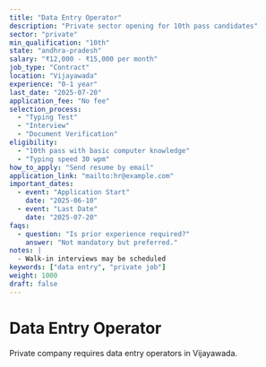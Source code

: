 ```yaml
---
title: "Data Entry Operator"
description: "Private sector opening for 10th pass candidates"
sector: "private"
min_qualification: "10th"
state: "andhra-pradesh"
salary: "₹12,000 - ₹15,000 per month"
job_type: "Contract"
location: "Vijayawada"
experience: "0-1 year"
last_date: "2025-07-20"
application_fee: "No fee"
selection_process:
  - "Typing Test"
  - "Interview"
  - "Document Verification"
eligibility:
  - "10th pass with basic computer knowledge"
  - "Typing speed 30 wpm"
how_to_apply: "Send resume by email"
application_link: "mailto:hr@example.com"
important_dates:
  - event: "Application Start"
    date: "2025-06-10"
  - event: "Last Date"
    date: "2025-07-20"
faqs:
  - question: "Is prior experience required?"
    answer: "Not mandatory but preferred."
notes: |
  - Walk-in interviews may be scheduled
keywords: ["data entry", "private job"]
weight: 1000
draft: false
---
```


# Data Entry Operator

Private company requires data entry operators in Vijayawada.
